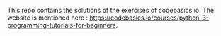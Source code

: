 This repo contains the solutions of the exercises of codebasics.io.
The website is mentioned here : https://codebasics.io/courses/python-3-programming-tutorials-for-beginners.
